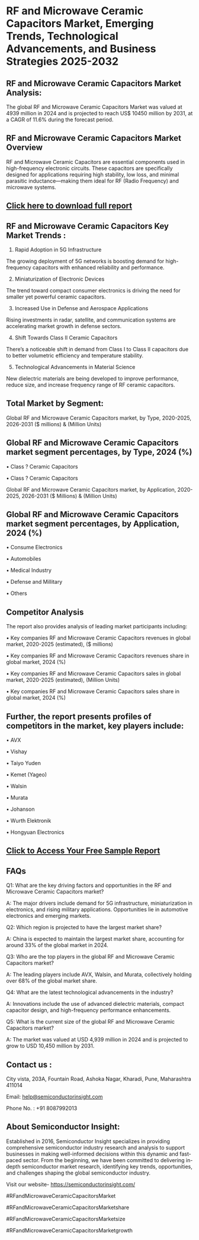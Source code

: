 RF and Microwave Ceramic Capacitors Market, Emerging Trends, Technological Advancements, and Business Strategies 2025-2032
=
RF and Microwave Ceramic Capacitors Market Analysis:
-
The global RF and Microwave Ceramic Capacitors Market was valued at 4939 million in 2024 and is projected to reach US$ 10450 million by 2031, at a CAGR of 11.6% during the forecast period.

RF and Microwave Ceramic Capacitors Market Overview
-
RF and Microwave Ceramic Capacitors are essential components used in high-frequency electronic circuits. These capacitors are specifically designed for applications requiring high stability, low loss, and minimal parasitic inductance—making them ideal for RF (Radio Frequency) and microwave systems.

[Click here to download full report](https://semiconductorinsight.com/report/rf-and-microwave-ceramic-capacitors-market/)
-
RF and Microwave Ceramic Capacitors Key Market Trends  :
-
1.	Rapid Adoption in 5G Infrastructure

The growing deployment of 5G networks is boosting demand for high-frequency capacitors with enhanced reliability and performance.

2.	Miniaturization of Electronic Devices

The trend toward compact consumer electronics is driving the need for smaller yet powerful ceramic capacitors.

3.	Increased Use in Defense and Aerospace Applications

Rising investments in radar, satellite, and communication systems are accelerating market growth in defense sectors.

4.	Shift Towards Class II Ceramic Capacitors

There’s a noticeable shift in demand from Class I to Class II capacitors due to better volumetric efficiency and temperature stability.

5.	Technological Advancements in Material Science

New dielectric materials are being developed to improve performance, reduce size, and increase frequency range of RF ceramic capacitors.

Total Market by Segment:
-
Global RF and Microwave Ceramic Capacitors market, by Type, 2020-2025, 2026-2031 ($ millions) & (Million Units)

Global RF and Microwave Ceramic Capacitors market segment percentages, by Type, 2024 (%)
-
•	Class ? Ceramic Capacitors

•	Class ? Ceramic Capacitors

Global RF and Microwave Ceramic Capacitors market, by Application, 2020-2025, 2026-2031 ($ Millions) & (Million Units)

Global RF and Microwave Ceramic Capacitors market segment percentages, by Application, 2024 (%)
-
•	Consume Electronics

•	Automobiles

•	Medical Industry

•	Defense and Millitary

•	Others

Competitor Analysis
-
The report also provides analysis of leading market participants including:

•	Key companies RF and Microwave Ceramic Capacitors revenues in global market, 2020-2025 (estimated), ($ millions)

•	Key companies RF and Microwave Ceramic Capacitors revenues share in global market, 2024 (%)

•	Key companies RF and Microwave Ceramic Capacitors sales in global market, 2020-2025 (estimated), (Million Units)

•	Key companies RF and Microwave Ceramic Capacitors sales share in global market, 2024 (%)

Further, the report presents profiles of competitors in the market, key players include:
-
•	AVX

•	Vishay

•	Taiyo Yuden

•	Kemet (Yageo)

•	Walsin

•	Murata

•	Johanson

•	Wurth Elektronik

•	Hongyuan Electronics

[Click to Access Your Free Sample Report](https://semiconductorinsight.com/report/rf-and-microwave-ceramic-capacitors-market/)
-
FAQs
-
Q1: What are the key driving factors and opportunities in the RF and Microwave Ceramic Capacitors market?

A: The major drivers include demand for 5G infrastructure, miniaturization in electronics, and rising military applications. Opportunities lie in automotive electronics and emerging markets.

Q2: Which region is projected to have the largest market share?

A: China is expected to maintain the largest market share, accounting for around 33% of the global market in 2024.

Q3: Who are the top players in the global RF and Microwave Ceramic Capacitors market?

A: The leading players include AVX, Walsin, and Murata, collectively holding over 68% of the global market share.

Q4: What are the latest technological advancements in the industry?

A: Innovations include the use of advanced dielectric materials, compact capacitor design, and high-frequency performance enhancements.

Q5: What is the current size of the global RF and Microwave Ceramic Capacitors market?

A: The market was valued at USD 4,939 million in 2024 and is projected to grow to USD 10,450 million by 2031.

Contact us : 
-
City vista, 203A, Fountain Road, Ashoka Nagar, Kharadi, Pune, Maharashtra 411014

Email: help@semiconductorinsight.com

Phone No. : +91 8087992013

About Semiconductor Insight:
-
Established in 2016, Semiconductor Insight specializes in providing comprehensive semiconductor industry research and analysis to support businesses in making well-informed decisions within this dynamic and fast-paced sector. From the beginning, we have been committed to delivering in-depth semiconductor market research, identifying key trends, opportunities, and challenges shaping the global semiconductor industry.

Visit our website- https://semiconductorinsight.com/

#RFandMicrowaveCeramicCapacitorsMarket

#RFandMicrowaveCeramicCapacitorsMarketshare

#RFandMicrowaveCeramicCapacitorsMarketsize

#RFandMicrowaveCeramicCapacitorsMarketgrowth 
